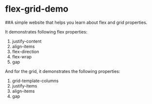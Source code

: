 # flex-grid-demo

##A simple website that helps you learn about flex and grid properties.

It demonstrates following flex properties:
1. justify-content
2. align-items
3. flex-direction
4. flex-wrap
5. gap

And for the grid, it demonstrates the following properties:
1. grid-template-columns
2. justify-items
3. align-items
4. gap
